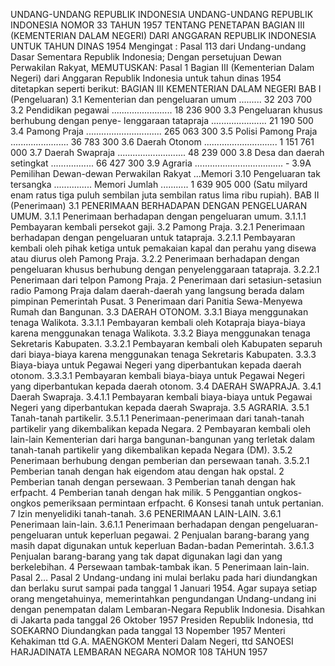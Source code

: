  UNDANG-UNDANG REPUBLIK INDONESIA UNDANG-UNDANG REPUBLIK INDONESIA NOMOR 33 TAHUN 1957 TENTANG PENETAPAN BAGIAN III (KEMENTERIAN DALAM NEGERI) DARI ANGGARAN REPUBLIK INDONESIA UNTUK TAHUN DINAS 1954
Mengingat :
 Pasal 113 dari Undang-undang Dasar Sementara Republik Indonesia; Dengan persetujuan Dewan Perwakilan Rakyat,
MEMUTUSKAN:
Pasal 1
Bagian III (Kementerian Dalam Negeri) dari Anggaran Republik Indonesia untuk tahun dinas 1954 ditetapkan seperti berikut: BAGIAN III KEMENTERIAN DALAM NEGERI BAB I (Pengeluaran) 3.1 Kementerian dan pengeluaran umum ......... 32 203 700 3.2 Pendidikan pegawai ........................ 18 236 900 3.3 Pengeluaran khusus berhubung dengan penye- lenggaraan tatapraja ...................... 21 190 500 3.4 Pamong Praja .............................. 265 063 300 3.5 Polisi Pamong Praja ....................... 36 783 300 3.6 Daerah Otonom ............................. 1 151 761 000 3.7 Daerah Swapraja ........................... 48 239 000 3.8 Desa dan daerah setingkat ................. 66 427 300 3.9 Agraria ................................... - 3.9A Pemilihan Dewan-dewan Perwakilan Rakyat ...Memori 3.10 Pengeluaran tak tersangka ............... Memori Jumlah ........... 1 639 905 000 (Satu milyard enam ratus tiga puluh sembilan juta sembilan ratus lima ribu rupiah). BAB II (Penerimaan) 3.1 PENERIMAAN BERHADAPAN DENGAN PENGELUARAN UMUM.
3.1.1 Penerimaan berhadapan dengan pengeluaran umum.
3.1.1.1 Pembayaran kembali persekot gaji.
3.2 Pamong Praja.
3.2.1 Penerimaan berhadapan dengan pengeluaran untuk tatapraja.
3.2.1.1 Pembayaran kembali oleh pihak ketiga untuk pemakaian kapal dan perahu yang disewa atau diurus oleh Pamong Praja.
3.2.2 Penerimaan berhadapan dengan pengeluaran khusus berhubung dengan penyelenggaraan tatapraja.
3.2.2.1 Penerimaan dari telpon Pamong Praja. 2 Penerimaan dari setasiun-setasiun radio Pamong Praja dalam daerah-daerah yang langsung berada dalam pimpinan Pemerintah Pusat. 3 Penerimaan dari Panitia Sewa-Menyewa Rumah dan Bangunan.
3.3 DAERAH OTONOM.
3.3.1 Biaya menggunakan tenaga Walikota.
3.3.1.1 Pembayaran kembali oleh Kotapraja biaya-biaya karena menggunakan tenaga Walikota.
3.3.2 Biaya menggunakan tenaga Sekretaris Kabupaten.
3.3.2.1 Pembayaran kembali oleh Kabupaten separuh dari biaya-biaya karena menggunakan tenaga Sekretaris Kabupaten.
3.3.3 Biaya-biaya untuk Pegawai Negeri yang diperbantukan kepada daerah otonom.
3.3.3.1 Pembayaran kembali biaya-biaya untuk Pegawai Negeri yang diperbantukan kepada daerah otonom.
3.4 DAERAH SWAPRAJA.
3.4.1 Daerah Swapraja.
3.4.1.1 Pembayaran kembali biaya-biaya untuk Pegawai Negeri yang diperbantukan kepada daerah Swapraja.
3.5 AGRARIA.
3.5.1 Tanah-tanah partikelir.
3.5.1.1 Penerimaan-penerimaan dari tanah-tanah partikelir yang dikembalikan kepada Negara. 2 Pembayaran kembali oleh lain-lain Kementerian dari harga bangunan-bangunan yang terletak dalam tanah-tanah partikelir yang dikembalikan kepada Negara (DM).
3.5.2 Penerimaan berhubung dengan pemberian dan persewaan tanah.
3.5.2.1 Pemberian tanah dengan hak eigendom atau dengan hak opstal. 2 Pemberian tanah dengan persewaan. 3 Pemberian tanah dengan hak erfpacht. 4 Pemberian tanah dengan hak milik. 5 Penggantian ongkos-ongkos pemeriksaan permintaan erfpacht. 6 Konsesi tanah untuk pertanian. 7 Izin menyelidiki tanah-tanah.
3.6 PENERIMAAN LAIN-LAIN.
3.6.1 Penerimaan lain-lain.
3.6.1.1 Penerimaan berhadapan dengan pengeluaran-pengeluaran untuk keperluan pegawai. 2 Penjualan barang-barang yang masih dapat digunakan untuk keperluan Badan-badan Pemerintah.
3.6.1.3 Penjualan barang-barang yang tak dapat digunakan lagi dan yang berkelebihan. 4 Persewaan tambak-tambak ikan. 5 Penerimaan lain-lain. Pasal 2…
Pasal 2
Undang-undang ini mulai berlaku pada hari diundangkan dan berlaku surut sampai pada tanggal 1 Januari 1954. Agar supaya setiap orang mengetahuinya, memerintahkan pengundangan Undang-undang ini dengan penempatan dalam Lembaran-Negara Republik Indonesia. Disahkan di Jakarta pada tanggal 26 Oktober 1957 Presiden Republik Indonesia, ttd SOEKARNO Diundangkan pada tanggal 13 Nopember 1957 Menteri Kehakiman ttd G.A. MAENGKOM Menteri Dalam Negeri, ttd SANOESI HARJADINATA LEMBARAN NEGARA NOMOR 108 TAHUN 1957